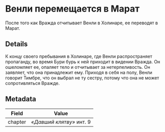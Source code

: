# Венли перемещается в Марат
После того как Вражда отчитывает Венли в Холинаре, ее переводят в Марат.

## Details
К концу своего пребывания в Холинаре, где Венли распространяет пропаганду, во время Бури бурь к ней приходит в видении Вражда. Он ошеломляет ее, опаляет тело и отчитывает за нетерпеливость. Он заявляет, что она принадлежит ему. Приходя в себя на полу, Венли говорит Тимбре, что он выбрал не ту сестру, потому что она не может сопротивляться Вражде.

## Metadata
| Field | Value |
| ----- | ----- |
| chapter | *«Давший клятву»* инт. 9 |
